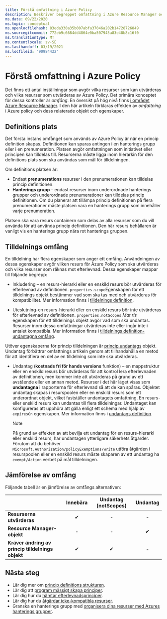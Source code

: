 ```yaml
---
title: Förstå omfattning i Azure Policy
description: Beskriver begreppet omfattning i Azure Resource Manager och hur det gäller Azure Policy för att kontrol lera vilka resurser Azure Policy utvärdera.
ms.date: 09/22/2020
ms.topic: conceptual
ms.openlocfilehash: 83eda330a35b007abfa37046a202b14728726849
ms.sourcegitcommit: 772eb9c6684dd4864e0ba507945a83e48b8c16f0
ms.translationtype: MT
ms.contentlocale: sv-SE
ms.lasthandoff: 03/19/2021
ms.locfileid: "90984432"
---
```

# <a name="understand-scope-in-azure-policy"></a>Förstå omfattning i Azure Policy

Det finns ett antal inställningar som avgör vilka resurser som kan utvärderas och vilka resurser som utvärderas av Azure Policy. Det primära konceptet för dessa kontroller är _omfång_.
En översikt på hög nivå finns [i området Azure Resource Manager](../../../azure-resource-manager/management/overview.md#understand-scope).
I den här artikeln förklaras effekten av _omfattning_ i Azure policy och dess relaterade objekt och egenskaper.

## <a name="definition-location"></a>Definitions plats

Det första instans omfånget som används av Azure Policy är när en princip definition skapas. Definitionen kan sparas antingen i en hanterings grupp eller i en prenumeration. Platsen avgör omfattningen som initiativet eller principen kan tilldelas till. Resurserna måste ligga inom hierarkin för den definitions plats som ska användas som mål för tilldelningen.

Om definitions platsen är:

- Endast **prenumerations** resurser i den prenumerationen kan tilldelas princip definitionen.
- **Hanterings grupp** – endast resurser inom underordnade hanterings grupper och underordnade prenumerationer kan tilldelas princip definitionen. Om du planerar att tillämpa princip definitionen på flera prenumerationer måste platsen vara en hanterings grupp som innehåller varje prenumeration.

Platsen ska vara resurs containern som delas av alla resurser som du vill använda för att använda princip definitionen. Den här resurs behållaren är vanligt vis en hanterings grupp nära rot hanterings gruppen.

## <a name="assignment-scopes"></a>Tilldelnings omfång

En tilldelning har flera egenskaper som anger ett omfång. Användningen av dessa egenskaper avgör vilken resurs för Azure Policy som ska utvärderas och vilka resurser som räknas mot efterlevnad. Dessa egenskaper mappar till följande begrepp:

- Inkludering – en resurs-hierarki eller en enskild resurs bör utvärderas för efterlevnad av definitionen. `properties.scope`Egenskapen för ett tilldelnings objekt bestämmer vad som ska tas med och utvärderas för kompatibilitet. Mer information finns i [tilldelnings definition](./assignment-structure.md).

- Uteslutning-en resurs-hierarki eller en enskild resurs bör inte utvärderas för efterlevnad av definitionen. `properties.notScopes` _Mat ris_ egenskapen för ett tilldelnings objekt avgör vad som ska undantas. Resurser inom dessa omfattningar utvärderas inte eller ingår inte i antalet kompatibla. Mer information finns i [tilldelnings definition-undantagna omfång](./assignment-structure.md#excluded-scopes).

Utöver egenskaperna för princip tilldelningen är [princip undantags](./exemption-structure.md) objekt. Undantag förbättrar omfattnings artikeln genom att tillhandahålla en metod för att identifiera en del av en tilldelning som inte ska utvärderas.

- Undantag (**kostnads fri för hands versions** funktion) – en mappstruktur eller en enskild resurs bör utvärderas för att kontrol lera efterlevnaden av definitionen, men kommer inte att utvärderas på grund av ett avstående eller en annan metod. Resurser i det här läget visas som **undantagna** i rapporterna för efterlevnad så att de kan spåras. Objektet undantag skapas i resurspoolen eller en enskild resurs som ett underordnat objekt, vilket fastställer undantagets omfattning. En resurs-eller enskild resurs kan undantas till flera tilldelningar. Undantaget kan konfigureras att upphöra att gälla enligt ett schema med hjälp av `expiresOn` egenskapen. Mer information finns i [undantags definition](./exemption-structure.md).

  > [!NOTE]
  > På grund av effekten av att bevilja ett undantag för en resurs-hierarki eller enskild resurs, har undantagen ytterligare säkerhets åtgärder. Förutom att du behöver `Microsoft.Authorization/policyExemptions/write` utföra åtgärden i resurspoolen eller en enskild resurs måste skaparen av ett undantag ha `exempt/Action` verbet på mål tilldelningen.

## <a name="scope-comparison"></a>Jämförelse av omfång

Följande tabell är en jämförelse av omfångs alternativen:

| | Innebära | Undantag (notScopes) | Undantag |
|---|:---:|:---:|:---:|
|**Resurserna utvärderas** | &#10004; | - | - |
|**Resource Manager-objekt** | - | - | &#10004; |
|**Kräver ändring av princip tilldelnings objekt** | &#10004; | &#10004; | - |

## <a name="next-steps"></a>Nästa steg

- Lär dig mer om [princip definitions strukturen](./definition-structure.md).
- Lär dig att [program mässigt skapa principer](../how-to/programmatically-create.md).
- Lär dig hur du [hämtar efterlevnadsprinciper](../how-to/get-compliance-data.md).
- Lär dig hur du [åtgärdar icke-kompatibla resurser](../how-to/remediate-resources.md).
- Granska en hanterings grupp med [organisera dina resurser med Azures hanterings grupper](../../management-groups/overview.md).